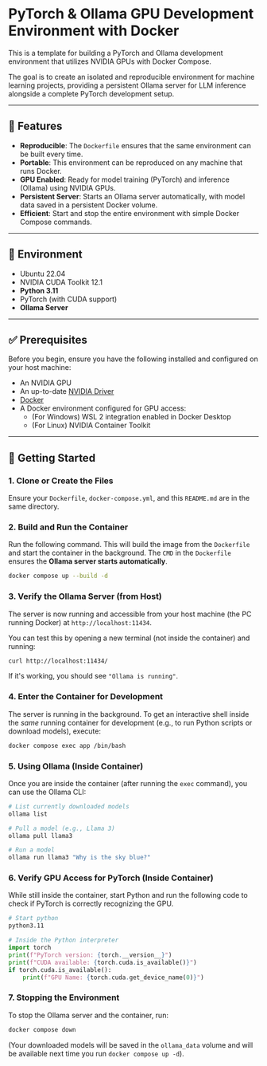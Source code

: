 # PyTorch & Ollama GPU Development Environment with Docker

This is a template for building a PyTorch and Ollama development environment that utilizes NVIDIA GPUs with Docker Compose.

The goal is to create an isolated and reproducible environment for machine learning projects, providing a persistent Ollama server for LLM inference alongside a complete PyTorch development setup.

-----

## 🎯 Features

  - **Reproducible**: The `Dockerfile` ensures that the same environment can be built every time.
  - **Portable**: This environment can be reproduced on any machine that runs Docker.
  - **GPU Enabled**: Ready for model training (PyTorch) and inference (Ollama) using NVIDIA GPUs.
  - **Persistent Server**: Starts an Ollama server automatically, with model data saved in a persistent Docker volume.
  - **Efficient**: Start and stop the entire environment with simple Docker Compose commands.

-----

## 🔧 Environment

  - Ubuntu 22.04
  - NVIDIA CUDA Toolkit 12.1
  - **Python 3.11**
  - PyTorch (with CUDA support)
  - **Ollama Server**

-----

## ✅ Prerequisites

Before you begin, ensure you have the following installed and configured on your host machine:

  - An NVIDIA GPU
  - An up-to-date [NVIDIA Driver](https://www.nvidia.com/Download/index.aspx)
  - [Docker](https://www.docker.com/products/docker-desktop/)
  - A Docker environment configured for GPU access:
      - (For Windows) WSL 2 integration enabled in Docker Desktop
      - (For Linux) NVIDIA Container Toolkit

-----

## 🚀 Getting Started

### 1\. Clone or Create the Files

Ensure your `Dockerfile`, `docker-compose.yml`, and this `README.md` are in the same directory.

### 2\. Build and Run the Container

Run the following command. This will build the image from the `Dockerfile` and start the container in the background. The `CMD` in the `Dockerfile` ensures the **Ollama server starts automatically**.

```bash
docker compose up --build -d
```

### 3\. Verify the Ollama Server (from Host)

The server is now running and accessible from your host machine (the PC running Docker) at `http://localhost:11434`.

You can test this by opening a new terminal (not inside the container) and running:

```bash
curl http://localhost:11434/
```

If it's working, you should see `"Ollama is running"`.

### 4\. Enter the Container for Development

The server is running in the background. To get an interactive shell inside the *same* running container for development (e.g., to run Python scripts or download models), execute:

```bash
docker compose exec app /bin/bash
```

### 5\. Using Ollama (Inside Container)

Once you are inside the container (after running the `exec` command), you can use the Ollama CLI:

```bash
# List currently downloaded models
ollama list

# Pull a model (e.g., Llama 3)
ollama pull llama3

# Run a model
ollama run llama3 "Why is the sky blue?"
```

### 6\. Verify GPU Access for PyTorch (Inside Container)

While still inside the container, start Python and run the following code to check if PyTorch is correctly recognizing the GPU.

```bash
# Start python
python3.11
```

```python
# Inside the Python interpreter
import torch
print(f"PyTorch version: {torch.__version__}")
print(f"CUDA available: {torch.cuda.is_available()}")
if torch.cuda.is_available():
    print(f"GPU Name: {torch.cuda.get_device_name(0)}")
```

### 7\. Stopping the Environment

To stop the Ollama server and the container, run:

```bash
docker compose down
```

(Your downloaded models will be saved in the `ollama_data` volume and will be available next time you run `docker compose up -d`).